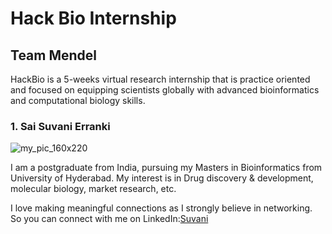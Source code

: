# Hack Bio Internship

## Team Mendel

HackBio is a 5-weeks virtual research internship that is practice oriented and focused on equipping scientists globally with advanced bioinformatics and computational biology skills.

### 1. Sai Suvani Erranki

![my_pic_160x220](https://user-images.githubusercontent.com/92301554/136980914-e594a1bc-8d16-4488-8673-fa86852ac761.jpg)


I am a postgraduate from India, pursuing my Masters in Bioinformatics from University of Hyderabad. My interest is in Drug discovery & development, molecular biology, market research, etc.

I love making meaningful connections as I strongly believe in networking. So you can connect with me on LinkedIn:[Suvani](https://www.linkedin.com/in/sai-suvani-erranki-095954156/ )
